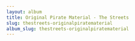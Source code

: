 ```yaml
---
layout: album
title: Original Pirate Material - The Streets
slug: thestreets-originalpiratematerial
album_slug: thestreets-originalpiratematerial
---
```


